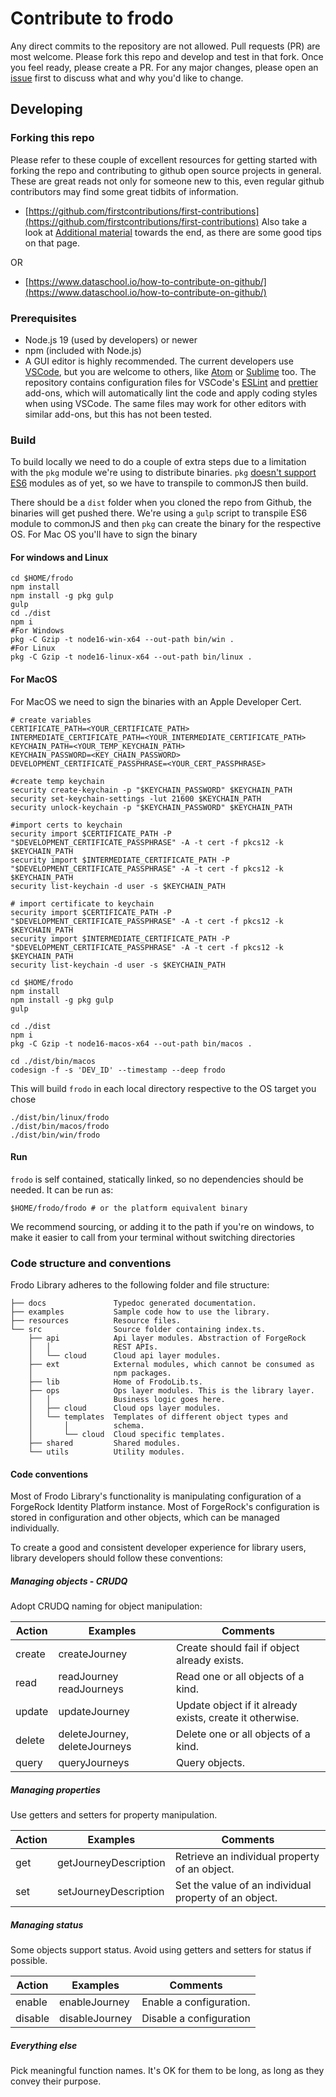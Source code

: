 # Contribute to frodo

Any direct commits to the repository are not allowed. Pull requests (PR) are most welcome. Please fork this repo and develop and test in that fork. Once you feel ready, please create a PR. For any major changes, please open an [issue](https://github.com/rockcarver/frodo/issues) first to discuss what and why you'd like to change.

## Developing

### Forking this repo

Please refer to these couple of excellent resources for getting started with forking the repo and contributing to github open source projects in general. These are great reads not only for someone new to this, even regular github contributors may find some great tidbits of information.

- [https://github.com/firstcontributions/first-contributions](https://github.com/firstcontributions/first-contributions)
  Also take a look at [Additional material](https://github.com/firstcontributions/first-contributions/blob/master/additional-material/git_workflow_scenarios/additional-material.md) towards the end, as there are some good tips on that page.

OR

- [https://www.dataschool.io/how-to-contribute-on-github/](https://www.dataschool.io/how-to-contribute-on-github/)

### Prerequisites

- Node.js 19 (used by developers) or newer
- npm (included with Node.js)
- A GUI editor is highly recommended. The current developers use [VSCode](https://code.visualstudio.com/), but you are welcome to others, like [Atom](https://atom.io/) or [Sublime](https://www.sublimetext.com/) too. The repository contains configuration files for VSCode's [ESLint](https://marketplace.visualstudio.com/items?itemName=dbaeumer.vscode-eslint) and [prettier](https://prettier.io/) add-ons, which will automatically lint the code and apply coding styles when using VSCode. The same files may work for other editors with similar add-ons, but this has not been tested.

### Build

To build locally we need to do a couple of extra steps due to a limitation with the `pkg` module we're using to distribute binaries. `pkg` [doesn't support ES6](https://github.com/vercel/pkg/issues/1291) modules as of yet, so we have to transpile to commonJS then build.

There should be a `dist` folder when you cloned the repo from Github, the binaries will get pushed there. We're using a `gulp` script to transpile ES6 module to commonJS and then `pkg` can create the binary for the respective OS. For Mac OS you'll have to sign the binary

#### For windows and Linux

```console
cd $HOME/frodo
npm install
npm install -g pkg gulp
gulp
cd ./dist
npm i
#For Windows
pkg -C Gzip -t node16-win-x64 --out-path bin/win .
#For Linux
pkg -C Gzip -t node16-linux-x64 --out-path bin/linux .
```

#### For MacOS

For MacOS we need to sign the binaries with an Apple Developer Cert.

```console
# create variables
CERTIFICATE_PATH=<YOUR_CERTIFICATE_PATH>
INTERMEDIATE_CERTIFICATE_PATH=<YOUR_INTERMEDIATE_CERTIFICATE_PATH>
KEYCHAIN_PATH=<YOUR_TEMP_KEYCHAIN_PATH>
KEYCHAIN_PASSWORD=<KEY_CHAIN_PASSWORD>
DEVELOPMENT_CERTIFICATE_PASSPHRASE=<YOUR_CERT_PASSPHRASE>

#create temp keychain
security create-keychain -p "$KEYCHAIN_PASSWORD" $KEYCHAIN_PATH
security set-keychain-settings -lut 21600 $KEYCHAIN_PATH
security unlock-keychain -p "$KEYCHAIN_PASSWORD" $KEYCHAIN_PATH

#import certs to keychain
security import $CERTIFICATE_PATH -P "$DEVELOPMENT_CERTIFICATE_PASSPHRASE" -A -t cert -f pkcs12 -k $KEYCHAIN_PATH
security import $INTERMEDIATE_CERTIFICATE_PATH -P "$DEVELOPMENT_CERTIFICATE_PASSPHRASE" -A -t cert -f pkcs12 -k $KEYCHAIN_PATH
security list-keychain -d user -s $KEYCHAIN_PATH

# import certificate to keychain
security import $CERTIFICATE_PATH -P "$DEVELOPMENT_CERTIFICATE_PASSPHRASE" -A -t cert -f pkcs12 -k $KEYCHAIN_PATH
security import $INTERMEDIATE_CERTIFICATE_PATH -P "$DEVELOPMENT_CERTIFICATE_PASSPHRASE" -A -t cert -f pkcs12 -k $KEYCHAIN_PATH
security list-keychain -d user -s $KEYCHAIN_PATH

cd $HOME/frodo
npm install
npm install -g pkg gulp
gulp

cd ./dist
npm i
pkg -C Gzip -t node16-macos-x64 --out-path bin/macos .

cd ./dist/bin/macos
codesign -f -s 'DEV_ID' --timestamp --deep frodo
```

This will build `frodo` in each local directory respective to the OS target you chose

```console
./dist/bin/linux/frodo
./dist/bin/macos/frodo
./dist/bin/win/frodo
```

#### Run

`frodo` is self contained, statically linked, so no dependencies should be needed. It can be run as:

```console
$HOME/frodo/frodo # or the platform equivalent binary
```

We recommend sourcing, or adding it to the path if you're on windows, to make it easier to call from your terminal without switching directories

### Code structure and conventions

Frodo Library adheres to the following folder and file structure:

```preformated
├── docs               Typedoc generated documentation.
├── examples           Sample code how to use the library.
├── resources          Resource files.
└── src                Source folder containing index.ts.
    ├── api            Api layer modules. Abstraction of ForgeRock 
    │   │              REST APIs.
    │   └── cloud      Cloud api layer modules.
    ├── ext            External modules, which cannot be consumed as 
    │                  npm packages.
    ├── lib            Home of FrodoLib.ts.
    ├── ops            Ops layer modules. This is the library layer.
    │   │              Business logic goes here.
    │   ├── cloud      Cloud ops layer modules.
    │   └── templates  Templates of different object types and
    │       │          schema.
    │       └── cloud  Cloud specific templates.
    ├── shared         Shared modules.
    └── utils          Utility modules.
```

#### Code conventions

Most of Frodo Library's functionality is manipulating configuration of a ForgeRock Identity Platform instance. Most of ForgeRock's configuration is stored in configuration and other objects, which can be managed individually.

To create a good and consistent developer experience for library users, library developers should follow these conventions:

##### Managing objects - CRUDQ

Adopt CRUDQ naming for object manipulation:

| Action | Examples      | Comments |
| ------ | ------------- | -------- |
| create | createJourney | Create should fail if object already exists. |
| read   | readJourney readJourneys | Read one or all objects of a kind. |
| update | updateJourney | Update object if it already exists, create it otherwise. |
| delete | deleteJourney, deleteJourneys | Delete one or all objects of a kind. |
| query  | queryJourneys | Query objects. |

##### Managing properties

Use getters and setters for property manipulation.

| Action | Examples              | Comments |
| ------ | --------------------- | -------- |
| get    | getJourneyDescription | Retrieve an individual property of an object. |
| set    | setJourneyDescription | Set the value of an individual property of an object. |

##### Managing status

Some objects support status. Avoid using getters and setters for status if possible.

| Action  | Examples       | Comments |
| ------- | -------------- | -------- |
| enable  | enableJourney  | Enable a configuration. |
| disable | disableJourney | Disable a configuration |

##### Everything else

Pick meaningful function names. It's OK for them to be long, as long as they convey their purpose.
